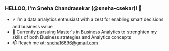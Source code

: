 ### HELLOO, I'm Sneha Chandrasekar (@sneha-csekar)! 👋
* ⚡ I’m a data analytics enthusiast with a zest for enabling smart decisions and business value 
* 🌱 Currently pursuing Master's in Business Analytics to strenghten my skills of both Business strategies and Analytics concepts
* 📫 Reach me at: sneha16696@gmail.com
<!--
**sneha-csekar/sneha-csekar** is a ✨ _special_ ✨ repository because its `README.md` (this file) appears on your GitHub profile.

Here are some ideas to get you started:

- 🔭 I’m currently working on ...
- 🌱 I’m currently learning ...
- 👯 I’m looking to collaborate on ...
- 🤔 I’m looking for help with ...
- 💬 Ask me about ...
- 📫 How to reach me: ...
- 😄 Pronouns: ...
- ⚡ Fun fact: ...
-->
